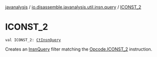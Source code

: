 [javanalysis](../index.md) / [io.disassemble.javanalysis.util.insn.query](index.md) / [ICONST_2](./-i-c-o-n-s-t_2.md)

# ICONST_2

`val ICONST_2: `[`CtInsnQuery`](-ct-insn-query/index.md)

Creates an [InsnQuery](-insn-query/index.md) filter matching the [Opcode.ICONST_2](#) instruction.

